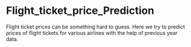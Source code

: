 # Flight_ticket_price_Prediction

Flight ticket prices can be something hard to guess. Here we try to predict prices of flight tickets for various airlines with the help of previous year data. 
